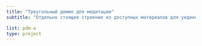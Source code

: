 ```yaml
---
title: "Треугольный домик для медитации"
subtitle: "Отдельно стоящее строение из доступных материалов для уединенной медитации на природе"

list: pdm-a
type: project
---
```

